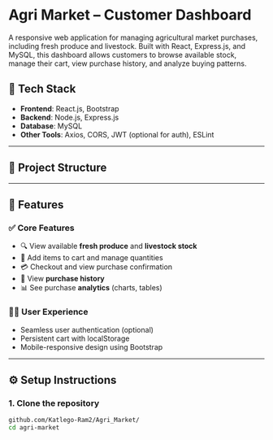 # Agri Market – Customer Dashboard

A responsive web application for managing agricultural market purchases, including fresh produce and livestock. Built with React, Express.js, and MySQL, this dashboard allows customers to browse available stock, manage their cart, view purchase history, and analyze buying patterns.

## 🧱 Tech Stack

- **Frontend**: React.js, Bootstrap
- **Backend**: Node.js, Express.js
- **Database**: MySQL
- **Other Tools**: Axios, CORS, JWT (optional for auth), ESLint

---

## 📁 Project Structure


---

## 🚀 Features

### ✅ Core Features

- 🔍 View available **fresh produce** and **livestock stock**
- 🛒 Add items to cart and manage quantities
- 💳 Checkout and view purchase confirmation
- 📜 View **purchase history**
- 📊 See purchase **analytics** (charts, tables)

### 🧑‍💼 User Experience

- Seamless user authentication (optional)
- Persistent cart with localStorage
- Mobile-responsive design using Bootstrap

---

## ⚙️ Setup Instructions

### 1. Clone the repository

```bash
github.com/Katlego-Ram2/Agri_Market/
cd agri-market

